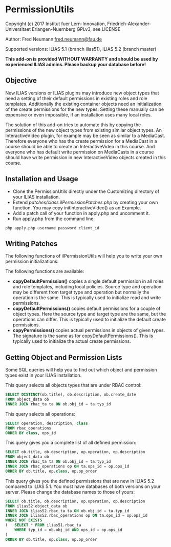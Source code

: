 # PermissionUtils

Copyright (c) 2017 Institut fuer Lern-Innovation, Friedrich-Alexander-Universitaet Erlangen-Nuernberg
GPLv3, see LICENSE

Author: Fred Neumann <fred.neumann@fau.de>

Supported versions: ILIAS 5.1 (branch ilias51), ILIAS 5.2 (branch master)

**This add-on is provided WITHOUT WARRANTY and should be used by experienced ILIAS admins. Please backup your database before!** 

## Objective

New ILIAS versions or ILIAS plugins may introduce new object types that need a setting of their default permissions in existing roles and role templates. Additionally the existing container objects need an initialization of the create permissions for the new types. Setting these manually can be expensive or even impossible, if an installation uses many local roles.

The solution of this add-on tries to automate this by copying the permissions of the new object types from existing similar object types. An InteractiveVideo plugin, for example may be seen as similar to a MediaCast. Therefore everyone who has the create permission for a MediaCast in a course should be able to create an InteractiveVideo in this course. And everyone who has default write permission on MediaCasts in a course should have write permission in new InteractiveVideo objects created in this course.

## Installation and Usage

* Clone the PermissionUtils directly under the Customizing directory of your ILIAS installation.
* Extend *patches/class.ilPermissionPatches.php* by creating your own function. You may copy initInteractiveVideo() as an Example.
* Add a patch call of your function in apply.php and uncomment it.
* Run apply.php from the command line: 
```
php apply.php username password client_id
```

## Writing Patches

The following functions of ilPermissionUtils will help you to write your own permission initializations:

The following functions are available:
* **copyDefaultPermission()** copies a single default permission in all roles and role templates, including local policies. Source type and operation may be different from target type and operation but normally the operation is the same. This is typically used to initialize read and write permissions.
* **copyDefaultPermissions()** copies default permissions for a couple of object types. Here the source type and target type are the same, but the operations can differ. This is typically used to initialize the default create permissions.
* **copyPermissions()** copies actual permissions in objects of given types. The signature is the same as for copyDefaultPermissions(). This is typically used to initialize the actual create permissions.

## Getting Object and Permission Lists

Some SQL queries will help you to find out which object and permission types exist in your ILIAS installation.

This query selects all objects types that are under RBAC control:
```sql
SELECT DISTINCT(ob.title), ob.description, ob.create_date
FROM object_data ob
INNER JOIN rbac_ta ta ON ob.obj_id = ta.typ_id
```

This query selects all operations:
```sql
SELECT operation, description, class
FROM rbac_operations
ORDER BY class, ops_id
```

This query gives you a complete list of all defined permission:
```sql
SELECT ob.title, ob.description, op.operation, op.description
FROM object_data ob
INNER JOIN rbac_ta ta ON ob.obj_id = ta.typ_id
INNER JOIN rbac_operations op ON ta.ops_id = op.ops_id
ORDER BY ob.title, op.class, op.op_order
```

This query gives you the defined permissions that are new in ILIAS 5.2 compared to ILIAS 5.1. You must have databases of both versions on your server. Please change the database names to those of yours:
```sql
SELECT ob.title, ob.description, op.operation, op.description
FROM ilias52.object_data ob
INNER JOIN ilias52.rbac_ta ta ON ob.obj_id = ta.typ_id
INNER JOIN ilias52.rbac_operations op ON ta.ops_id = op.ops_id
WHERE NOT EXISTS
(	SELECT * FROM ilias51.rbac_ta
	WHERE typ_id = ob.obj_id AND ops_id = op.ops_id
)
ORDER BY ob.title, op.class, op.op_order
```
